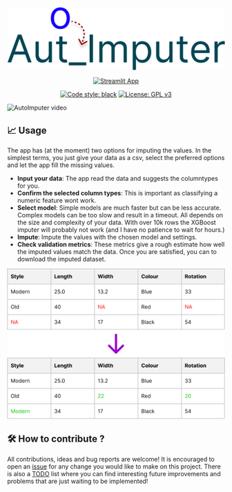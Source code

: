 <div align="center">

![Streamlit AutoImputer](figures/Logo_figma.png)

[![Streamlit App](https://static.streamlit.io/badges/streamlit_badge_black_white.svg)](https://share.streamlit.io/johmakinen/autoimputer/main/app.py)

[![Code style: black](https://img.shields.io/badge/code%20style-black-000000.svg)](https://github.com/psf/black)
[![License: GPL v3](https://img.shields.io/badge/License-GPLv3-blue.svg)](https://www.gnu.org/licenses/gpl-3.0)

</div>

![AutoImputer video](figures\app_video.gif)




## 📈 Usage

The app has (at the moment) two options for imputing the values. In the simplest terms, you just give your data as a csv, select the preferred options and let the app fill the missing values.

* <strong>Input your data</strong>: The app read the data and suggests the columntypes for you.
* <strong>Confirm the selected column types</strong>: This is important as classifying a numeric feature wont work.
* <strong>Select model</strong>: Simple models are much faster but can be less accurate. Complex models can be too slow and result in a timeout. All depends on the size and complexity of your data. With over 10k rows the XGBoost imputer will probably not work (and I have no patience to wait for hours.)
* <strong>Impute</strong>: Impute the values with the chosen model and settings.
* <strong>Check validation metrics</strong>: These metrics give a rough estimate how well the imputed values match the data.
Once you are satisfied, you can to download the imputed dataset.

![Autoimputer tbl](figures\table_fig.png)

## 🛠️ How to contribute ?

All contributions, ideas and bug reports are welcome! 
It is encouraged to open an [issue](https://github.com/johmakinen/AutoImputer/issues) for any change you would like to make on this project.
There is also a [TODO](https://github.com/johmakinen/AutoImputer/blob/main/TODO.md) list where you can find interesting future improvements and problems that are just waiting to be implemented!





